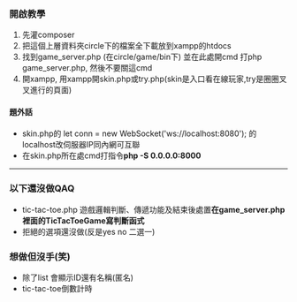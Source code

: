 ### 開啟教學
1. 先灌composer
2. 把這個上層資料夾circle下的檔案全下載放到xampp的htdocs
3. 找到game_server.php (在circle/game/bin下) 並在此處開cmd 打php game_server.php, 然後不要關這cmd
4. 開xampp, 用xampp開skin.php或try.php(skin是入口看在線玩家,try是圈圈叉叉進行的頁面)

#### 題外話

-  skin.php的 let conn = new WebSocket('ws://localhost:8080'); 的localhost改伺服器IP同內網可互聯
-  在skin.php所在處cmd打指令**php -S 0.0.0.0:8000**

************************************************

### 以下還沒做QAQ

-  tic-tac-toe.php 遊戲邏輯判斷、傳遞功能及結束後處置**在game_server.php裡面的TicTacToeGame寫判斷函式**
-  拒絕的選項還沒做(反是yes no 二選一)

### 想做但沒手(笑)

- 除了list 會顯示ID還有名稱(匿名)
- tic-tac-toe倒數計時
